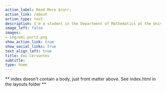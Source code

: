 ```yaml
---
action_label: Read More &rarr;
action_link: /about
action_type: text
description: I'm a student in the Department of Mathematics at the University of California, Irvine. My current research areas focus on numerical linear algebra and Data Science. <br><br> <b>Email:</b> emic [at] uci [dot] edu
image_left: false
images:
- img/emi-port2.png
show_action_link: true
show_social_links: true
text_align_left: true
title: Emi Cervantes
subtitle: 
type: home
---
```


** index doesn't contain a body, just front matter above.
See index.html in the layouts folder **
